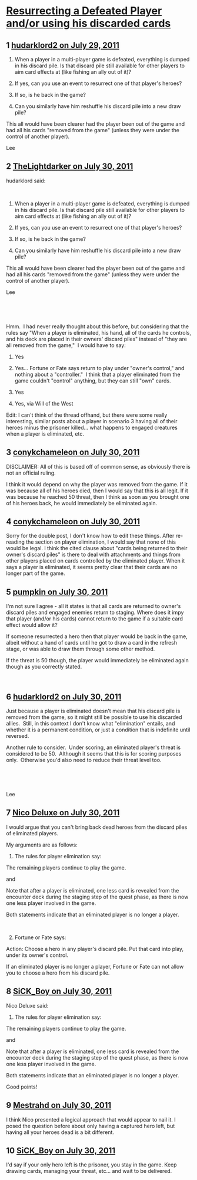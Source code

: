 # [Resurrecting a Defeated Player and/or using his discarded cards](https://community.fantasyflightgames.com/topic/50669-resurrecting-a-defeated-player-andor-using-his-discarded-cards/)

## 1 [hudarklord2 on July 29, 2011](https://community.fantasyflightgames.com/topic/50669-resurrecting-a-defeated-player-andor-using-his-discarded-cards/?do=findComment&comment=506161)

1) When a player in a multi-player game is defeated, everything is dumped in his discard pile. Is that discard pile still available for other players to aim card effects at (like fishing an ally out of it)?

2) If yes, can you use an event to resurrect one of that player's heroes?

3) If so, is he back in the game?

4) Can you similarly have him reshuffle his discard pile into a new draw pile?

This all would have been clearer had the player been out of the game and had all his cards "removed from the game" (unless they were under the control of another player).

Lee

## 2 [TheLightdarker on July 30, 2011](https://community.fantasyflightgames.com/topic/50669-resurrecting-a-defeated-player-andor-using-his-discarded-cards/?do=findComment&comment=506196)

hudarklord said:

 

1) When a player in a multi-player game is defeated, everything is dumped in his discard pile. Is that discard pile still available for other players to aim card effects at (like fishing an ally out of it)?

2) If yes, can you use an event to resurrect one of that player's heroes?

3) If so, is he back in the game?

4) Can you similarly have him reshuffle his discard pile into a new draw pile?

This all would have been clearer had the player been out of the game and had all his cards "removed from the game" (unless they were under the control of another player).

Lee

 

 

Hmm.  I had never really thought about this before, but considering that the rules say "When a player is eliminated, his hand, all of the cards he controls, and his deck are placed in their owners' discard piles" instead of "they are all removed from the game,"  I would have to say:

1) Yes

2) Yes... Fortune or Fate says return to play under "owner's control," and nothing about a "controller."  I think that a player eliminated from the game couldn't "control" anything, but they can still "own" cards.

3) Yes

4) Yes, via Will of the West

Edit: I can't think of the thread offhand, but there were some really interesting, similar posts about a player in scenario 3 having all of their heroes minus the prisoner killed... what happens to engaged creatures when a player is eliminated, etc.

## 3 [conykchameleon on July 30, 2011](https://community.fantasyflightgames.com/topic/50669-resurrecting-a-defeated-player-andor-using-his-discarded-cards/?do=findComment&comment=506214)

DISCLAIMER: All of this is based off of common sense, as obviously there is not an official ruling.

I think it would depend on why the player was removed from the game. If it was because all of his heroes died, then I would say that this is all legit. If it was because he reached 50 threat, then I think as soon as you brought one of his heroes back, he would immediately be eliminated again.

## 4 [conykchameleon on July 30, 2011](https://community.fantasyflightgames.com/topic/50669-resurrecting-a-defeated-player-andor-using-his-discarded-cards/?do=findComment&comment=506215)

Sorry for the double post, I don't know how to edit these things. After re-reading the section on player elimination, I would say that none of this would be legal. I think the cited clause about "cards being returned to their owner's discard piles" is there to deal with attachments and things from other players placed on cards controlled by the eliminated player. When it says a player is eliminated, it seems pretty clear that their cards are no longer part of the game.

## 5 [pumpkin on July 30, 2011](https://community.fantasyflightgames.com/topic/50669-resurrecting-a-defeated-player-andor-using-his-discarded-cards/?do=findComment&comment=506248)

I'm not sure I agree - all it states is that all cards are returned to owner's discard piles and engaged enemies return to staging. Where does it impy that player (and/or his cards) cannot return to the game if a suitable card effect would allow it?

If someone resurrected a hero then that player would be back in the game, albeit without a hand of cards until he got to draw a card in the refresh stage, or was able to draw them through some other method.

If the threat is 50 though, the player would immediately be eliminated again though as you correctly stated.

 

## 6 [hudarklord2 on July 30, 2011](https://community.fantasyflightgames.com/topic/50669-resurrecting-a-defeated-player-andor-using-his-discarded-cards/?do=findComment&comment=506316)

Just because a player is eliminated doesn't mean that his discard pile is removed from the game, so it might still be possible to use his discarded allies.  Still, in this context I don't know what "elimination" entails, and whether it is a permanent condition, or just a condition that is indefinite until reversed.

Another rule to consider.  Under scoring, an eliminated player's threat is considered to be 50.  Although it seems that this is for scoring purposes only.  Otherwise you'd also need to reduce their threat level too.

 

 

Lee

## 7 [Nico Deluxe on July 30, 2011](https://community.fantasyflightgames.com/topic/50669-resurrecting-a-defeated-player-andor-using-his-discarded-cards/?do=findComment&comment=506350)

I would argue that you can't bring back dead heroes from the discard piles of eliminated players.

My arguments are as follows:

1) The rules for player elimination say:

The remaining players continue to play the game.

and


Note that after a player is eliminated, one less card is
revealed from the encounter deck during the staging
step of the quest phase, as there is now one less player
involved in the game.

Both statements indicate that an eliminated player is no longer a player.

 

2) Fortune or Fate says:

Action: Choose a hero in any player's discard pile. Put that card into play, under its owner's control.

If an eliminated player is no longer a player, Fortune or Fate can not allow you to choose a hero from his discard pile.

## 8 [SiCK_Boy on July 30, 2011](https://community.fantasyflightgames.com/topic/50669-resurrecting-a-defeated-player-andor-using-his-discarded-cards/?do=findComment&comment=506366)

Nico Deluxe said:

1) The rules for player elimination say:

The remaining players continue to play the game.

and


Note that after a player is eliminated, one less card is
revealed from the encounter deck during the staging
step of the quest phase, as there is now one less player
involved in the game.

Both statements indicate that an eliminated player is no longer a player.



Good points!

## 9 [Mestrahd on July 30, 2011](https://community.fantasyflightgames.com/topic/50669-resurrecting-a-defeated-player-andor-using-his-discarded-cards/?do=findComment&comment=506416)

I think Nico presented a logical approach that would appear to nail it. I posed the question before about only having a captured hero left, but having all your heroes dead is a bit different.

## 10 [SiCK_Boy on July 30, 2011](https://community.fantasyflightgames.com/topic/50669-resurrecting-a-defeated-player-andor-using-his-discarded-cards/?do=findComment&comment=506437)

I'd say if your only hero left is the prisoner, you stay in the game. Keep drawing cards, managing your threat, etc... and wait to be delivered.

